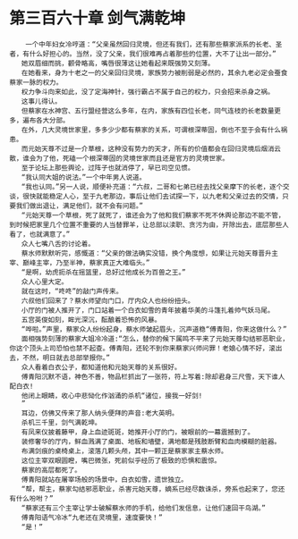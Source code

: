 # 第三百六十章 剑气满乾坤
        一个中年妇女冷哼道：“父亲虽然回归灵境，但还有我们，还有那些蔡家派系的长老、圣者，有什么好担心的。当然，没了父亲，我们很难再占着那些的位置，大不了让出一部分。”
       她双眉细而挑，颧骨略高，嘴唇很薄这让她看起来既强势又刻薄。
       在她看来，身为十老之一的父亲回归灵境，家族势力被削弱是必然的，其余九老必定会蚕食蔡家一脉的权力。
       权力争斗向来如此，没了定海神针，强行霸占不属于自己的权力，只会招来杀身之祸。
       这事儿得认。
       但蔡家在水神宫、五行盟经营这么多年，在内，家族有四位长老，同气连枝的长老数量更多，遍布各大分部。
       在外，几大灵境世家里，多多少少都有蔡家的关系，可谓根深蒂固，倒也不至于会有什么祸患。
       而元始天尊不过是一介草根，这种没有势力的天才，所有的价值都会在回归灵境后烟消云散，谁会为了他，死磕一个根深蒂固的灵境世家而且还是官方的灵境世家。
       至于论坛上那些舆论，过阵子也就消停了，早已司空见惯。
       “我认同大姐的说法。”一个中年男人说道。
       “我也认同。”另一人说，顺便补充道：“六叔，二哥和七弟已经去找父亲摩下的长老，逐个交谈，很快就能稳定人心，至于九老那边，事后让他们去试探一下，以九老和父亲过去的交情，只要我们做出退让，满足他们，就不会有问题。”
       “元始天尊一个草根，死了就死了，谁还会为了他和我们蔡家不死不休舆论那边不能不管，到时候把家里几个位置不重要的人当替罪羊，让总部以渎职、贪污为由，开除出去，底层那些人看了，也就满意了。”
       众人七嘴八舌的讨论着。
       蔡水师默默听完，感慨道：“父亲的做法确实没错，换个角度想，如果让元始天尊晋升主宰、巅峰主宰，乃至半神，蔡家真正大难临头。”
       “是啊，幼虎扼杀在摇篮里，总好过他成长为百兽之王。”
       众人心里大定。
       就在这时，“咚咚”的敲门声传来。
       六叔他们回来了？蔡水师望向门口，厅内众人也纷纷扭头。
       小厅的门被人推开了，门口站着一个白衣如雪的青年披着华美的斗篷扎着帅气妖马尾。
       五宫英俊如刻，眸光深沉，酝酿着恐怖的风暴。
       “哗啦。”声里，蔡家众人纷纷起身，蔡水师皱起眉头，沉声道稳“傅青阳，你来这做什么？”
       面相强势刻薄的蔡家大姐冷冷道:“怎么，替你的候下属鸣不平来了元始天尊勾结邪恶职业，你这个顶头上司恐怕也禁不起查。傅青阳，还轮不到你来蔡家兴师问罪！老娘心情不好，滚出去，不然，明日就去总部举报你。”
       众人看着白衣公子，都知道他和元始天尊的关系很好。
       傅青阳沉默不语，神色不善，物品栏抓出了一张符，符上写着:除却君身三尺雪，天下谁人配白衣!
       他闭上眼睛，收心中悲恸化作汹涌的杀机“诸位，接我一好剑!
       ”
       耳边，仿佛又传来了那人纳头便拜的声音:老大英明。
       杀机三千里，剑气满乾坤。
       有凤来仪披着藤甲，身上血迹斑斑，她推开小厅的门，被眼前的一幕震撼到了。
       装修奢华的厅内，鲜血溅满了桌面、地板和墙壁，满地都是残肢断臂和血肉模糊的脏器。
       布满剑痕的桌椅桌上，滚落几颗头颅，其中一颗正是蔡家家主蔡水师。
       这位主宰双眼圆瞪，嘴巴微张，死前似乎经历了极致的恐惧和震惊。
       蔡家的高层都死了。
       傅青阳就站在屠宰场般的场景中，白衣如雪，遗世独立。
       “帮，帮主，蔡家勾结邪恶职业，杀害元始天尊，嫡系已经尽数诛杀，旁系也起来了，您还有什么吩咐？”
       “蔡家还有三个主宰让学士破解蔡水师的手机，给他们发信息，让他们速回干鸟湖。”
       傅青阳语气冷冰“九老还在灵境里，速度要快！”
       “是！”